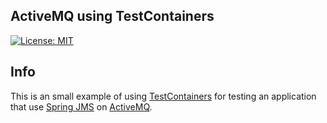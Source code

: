 ## ActiveMQ using TestContainers
[![License: MIT](https://img.shields.io/badge/License-MIT-blue.svg)](/LICENSE)

## Info

This is an small example of using [TestContainers](https://www.testcontainers.org/) for testing an application that use [Spring JMS](https://docs.spring.io/spring/docs/current/spring-framework-reference/integration.html#remoting-jms) on [ActiveMQ](https://activemq.apache.org/).
